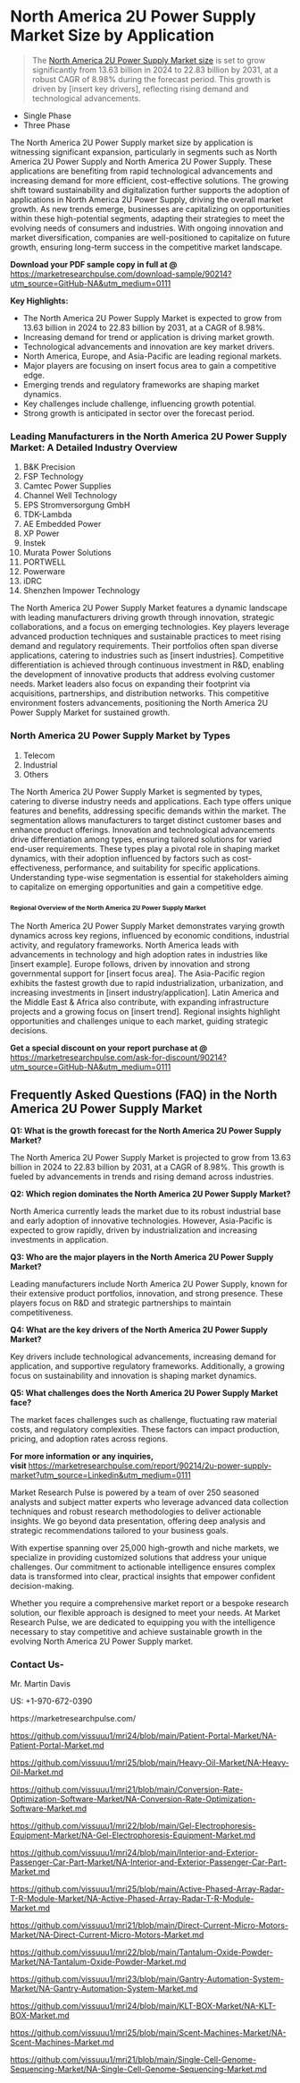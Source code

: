 <h1>North America 2U Power Supply Market&nbsp;Size by Application</h1><blockquote><p>The <a href="https://marketresearchpulse.com/download-sample/90214?utm_source=GitHub-NA&amp;utm_medium=0111">North America 2U Power Supply Market size</a> is set to grow significantly from 13.63 billion in 2024 to 22.83 billion by 2031, at a robust CAGR of 8.98% during the forecast period. This growth is driven by [insert key drivers], reflecting rising demand and technological advancements.</p></blockquote><ul><li>Single Phase<li> Three Phase</li></ul><p>The North America 2U Power Supply market size by application is witnessing significant expansion, particularly in segments such as North America 2U Power Supply and North America 2U Power Supply. These applications are benefiting from rapid technological advancements and increasing demand for more efficient, cost-effective solutions. The growing shift toward sustainability and digitalization further supports the adoption of applications in North America 2U Power Supply, driving the overall market growth. As new trends emerge, businesses are capitalizing on opportunities within these high-potential segments, adapting their strategies to meet the evolving needs of consumers and industries. With ongoing innovation and market diversification, companies are well-positioned to capitalize on future growth, ensuring long-term success in the competitive market landscape.</p><p><strong>Download your PDF sample copy in full at @ </strong><a href="https://marketresearchpulse.com/download-sample/90214?utm_source=GitHub-NA&amp;utm_medium=0111">https://marketresearchpulse.com/download-sample/90214?utm_source=GitHub-NA&amp;utm_medium=0111</a></p><p><strong>Key Highlights: </strong></p><ul><li>The North America 2U Power Supply Market is expected to grow from 13.63 billion in 2024 to 22.83 billion by 2031, at a CAGR of 8.98%.</li><li>Increasing demand for trend or application is driving market growth.</li><li>Technological advancements and innovation are key market drivers.</li><li>North America, Europe, and Asia-Pacific are leading regional markets.</li><li>Major players are focusing on insert focus area to gain a competitive edge.</li><li>Emerging trends and regulatory frameworks are shaping market dynamics.</li><li>Key challenges include challenge, influencing growth potential.</li><li>Strong growth is anticipated in sector over the forecast period.</li></ul><h3>Leading Manufacturers in the North America 2U Power Supply Market: A Detailed Industry Overview</h3><ol><li>B&K Precision</li><li>FSP Technology</li><li>Camtec Power Supplies</li><li>Channel Well Technology</li><li>EPS Stromversorgung GmbH</li><li>TDK-Lambda</li><li>AE Embedded Power</li><li>XP Power</li><li>Instek</li><li>Murata Power Solutions</li><li>PORTWELL</li><li>Powerware</li><li>iDRC</li><li>Shenzhen Impower Technology</li></ol><div class="flex max-w-full flex-col flex-grow"><div class="min-h-8 text-message flex w-full flex-col items-end gap-2 whitespace-normal break-words [.text-message+&amp;]:mt-5" dir="auto" data-message-author-role="assistant" data-message-id="fd8432e4-4910-450d-b182-61b7bfb0a01f" data-message-model-slug="gpt-4o"><div class="flex w-full flex-col gap-1 empty:hidden first:pt-[3px]"><div class="markdown prose w-full break-words dark:prose-invert light"><p>The North America 2U Power Supply Market features a dynamic landscape with leading manufacturers driving growth through innovation, strategic collaborations, and a focus on emerging technologies. Key players leverage advanced production techniques and sustainable practices to meet rising demand and regulatory requirements. Their portfolios often span diverse applications, catering to industries such as [insert industries]. Competitive differentiation is achieved through continuous investment in R&amp;D, enabling the development of innovative products that address evolving customer needs. Market leaders also focus on expanding their footprint via acquisitions, partnerships, and distribution networks. This competitive environment fosters advancements, positioning the North America 2U Power Supply Market for sustained growth.</p></div></div></div></div><h3>North America 2U Power Supply Market by Types</h3><ol><li>Telecom<li> Industrial<li> Others</li></ol><div class="flex max-w-full flex-col flex-grow"><div class="min-h-8 text-message flex w-full flex-col items-end gap-2 whitespace-normal break-words [.text-message+&amp;]:mt-5" dir="auto" data-message-author-role="assistant" data-message-id="084470be-0bb7-4664-bddf-5156b4f41249" data-message-model-slug="gpt-4o-mini"><div class="flex w-full flex-col gap-1 empty:hidden first:pt-[3px]"><div class="markdown prose w-full break-words dark:prose-invert light"><p>The North America 2U Power Supply Market is segmented by types, catering to diverse industry needs and applications. Each type offers unique features and benefits, addressing specific demands within the market. The segmentation allows manufacturers to target distinct customer bases and enhance product offerings. Innovation and technological advancements drive differentiation among types, ensuring tailored solutions for varied end-user requirements. These types play a pivotal role in shaping market dynamics, with their adoption influenced by factors such as cost-effectiveness, performance, and suitability for specific applications. Understanding type-wise segmentation is essential for stakeholders aiming to capitalize on emerging opportunities and gain a competitive edge.</p></div></div></div></div><h3><span style="font-size: 11px;">Regional Overview of the North America 2U Power Supply Market</span></h3><div class="flex max-w-full flex-col flex-grow"><div class="min-h-8 text-message flex w-full flex-col items-end gap-2 whitespace-normal break-words [.text-message+&amp;]:mt-5" dir="auto" data-message-author-role="assistant" data-message-id="e9038762-ce64-4e30-91c9-9bd413514231" data-message-model-slug="gpt-4o-mini"><div class="flex w-full flex-col gap-1 empty:hidden first:pt-[3px]"><div class="markdown prose w-full break-words dark:prose-invert light"><p>The North America 2U Power Supply Market demonstrates varying growth dynamics across key regions, influenced by economic conditions, industrial activity, and regulatory frameworks. North America leads with advancements in technology and high adoption rates in industries like [insert example]. Europe follows, driven by innovation and strong governmental support for [insert focus area]. The Asia-Pacific region exhibits the fastest growth due to rapid industrialization, urbanization, and increasing investments in [insert industry/application]. Latin America and the Middle East &amp; Africa also contribute, with expanding infrastructure projects and a growing focus on [insert trend]. Regional insights highlight opportunities and challenges unique to each market, guiding strategic decisions.</p></div></div></div></div><p><strong>Get a special discount on your report purchase at @ </strong><a href="https://marketresearchpulse.com/ask-for-discount/90214?utm_source=GitHub-NA&amp;utm_medium=0111">https://marketresearchpulse.com/ask-for-discount/90214?utm_source=GitHub-NA&amp;utm_medium=0111</a></p><h2>Frequently Asked Questions (FAQ) in the North America 2U Power Supply Market</h2><p><strong>Q1: What is the growth forecast for the North America 2U Power Supply Market?</strong></p><p>The North America 2U Power Supply Market is projected to grow from 13.63 billion in 2024 to 22.83 billion by 2031, at a CAGR of 8.98%. This growth is fueled by advancements in trends and rising demand across industries.</p><p><strong>Q2: Which region dominates the North America 2U Power Supply Market?</strong></p><p>North America currently leads the market due to its robust industrial base and early adoption of innovative technologies. However, Asia-Pacific is expected to grow rapidly, driven by industrialization and increasing investments in application.</p><p><strong>Q3: Who are the major players in the North America 2U Power Supply Market?</strong></p><p>Leading manufacturers include North America 2U Power Supply, known for their extensive product portfolios, innovation, and strong presence. These players focus on R&amp;D and strategic partnerships to maintain competitiveness.</p><p><strong>Q4: What are the key drivers of the North America 2U Power Supply Market?</strong></p><p>Key drivers include technological advancements, increasing demand for application, and supportive regulatory frameworks. Additionally, a growing focus on sustainability and innovation is shaping market dynamics.</p><p><strong>Q5: What challenges does the North America 2U Power Supply Market face?</strong></p><p>The market faces challenges such as challenge, fluctuating raw material costs, and regulatory complexities. These factors can impact production, pricing, and adoption rates across regions.</p><p><strong>For more information or any inquiries, visit&nbsp;</strong><a href="https://marketresearchpulse.com/report/90214/2u-power-supply-market?utm_source=Linkedin&utm_medium=0111">https://marketresearchpulse.com/report/90214/2u-power-supply-market?utm_source=Linkedin&utm_medium=0111</a></p><p>Market Research Pulse is powered by a team of over 250 seasoned analysts and subject matter experts who leverage advanced data collection techniques and robust research methodologies to deliver actionable insights. We go beyond data presentation, offering deep analysis and strategic recommendations tailored to your business goals.</p><p>With expertise spanning over 25,000 high-growth and niche markets, we specialize in providing customized solutions that address your unique challenges. Our commitment to actionable intelligence ensures complex data is transformed into clear, practical insights that empower confident decision-making.</p><p>Whether you require a comprehensive market report or a bespoke research solution, our flexible approach is designed to meet your needs. At Market Research Pulse, we are dedicated to equipping you with the intelligence necessary to stay competitive and achieve sustainable growth in the evolving North America 2U Power Supply market.</p><h3><strong>Contact Us-</strong></h3><p>Mr. Martin Davis</p><p>US: +1-970-672-0390</p><p>https://marketresearchpulse.com/</p><p><a href="https://github.com/vissuuu1/mri24/blob/main/Patient-Portal-Market/NA-Patient-Portal-Market.md">https://github.com/vissuuu1/mri24/blob/main/Patient-Portal-Market/NA-Patient-Portal-Market.md</a></p><p><a href="https://github.com/vissuuu1/mri25/blob/main/Heavy-Oil-Market/NA-Heavy-Oil-Market.md">https://github.com/vissuuu1/mri25/blob/main/Heavy-Oil-Market/NA-Heavy-Oil-Market.md</a></p><p><a href="https://github.com/vissuuu1/mri21/blob/main/Conversion-Rate-Optimization-Software-Market/NA-Conversion-Rate-Optimization-Software-Market.md">https://github.com/vissuuu1/mri21/blob/main/Conversion-Rate-Optimization-Software-Market/NA-Conversion-Rate-Optimization-Software-Market.md</a></p><p><a href="https://github.com/vissuuu1/mri22/blob/main/Gel-Electrophoresis-Equipment-Market/NA-Gel-Electrophoresis-Equipment-Market.md">https://github.com/vissuuu1/mri22/blob/main/Gel-Electrophoresis-Equipment-Market/NA-Gel-Electrophoresis-Equipment-Market.md</a></p><p><a href="https://github.com/vissuuu1/mri24/blob/main/Interior-and-Exterior-Passenger-Car-Part-Market/NA-Interior-and-Exterior-Passenger-Car-Part-Market.md">https://github.com/vissuuu1/mri24/blob/main/Interior-and-Exterior-Passenger-Car-Part-Market/NA-Interior-and-Exterior-Passenger-Car-Part-Market.md</a></p><p><a href="https://github.com/vissuuu1/mri25/blob/main/Active-Phased-Array-Radar-T-R-Module-Market/NA-Active-Phased-Array-Radar-T-R-Module-Market.md">https://github.com/vissuuu1/mri25/blob/main/Active-Phased-Array-Radar-T-R-Module-Market/NA-Active-Phased-Array-Radar-T-R-Module-Market.md</a></p><p><a href="https://github.com/vissuuu1/mri21/blob/main/Direct-Current-Micro-Motors-Market/NA-Direct-Current-Micro-Motors-Market.md">https://github.com/vissuuu1/mri21/blob/main/Direct-Current-Micro-Motors-Market/NA-Direct-Current-Micro-Motors-Market.md</a></p><p><a href="https://github.com/vissuuu1/mri22/blob/main/Tantalum-Oxide-Powder-Market/NA-Tantalum-Oxide-Powder-Market.md">https://github.com/vissuuu1/mri22/blob/main/Tantalum-Oxide-Powder-Market/NA-Tantalum-Oxide-Powder-Market.md</a></p><p><a href="https://github.com/vissuuu1/mri23/blob/main/Gantry-Automation-System-Market/NA-Gantry-Automation-System-Market.md">https://github.com/vissuuu1/mri23/blob/main/Gantry-Automation-System-Market/NA-Gantry-Automation-System-Market.md</a></p><p><a href="https://github.com/vissuuu1/mri24/blob/main/KLT-BOX-Market/NA-KLT-BOX-Market.md">https://github.com/vissuuu1/mri24/blob/main/KLT-BOX-Market/NA-KLT-BOX-Market.md</a></p><p><a href="https://github.com/vissuuu1/mri25/blob/main/Scent-Machines-Market/NA-Scent-Machines-Market.md">https://github.com/vissuuu1/mri25/blob/main/Scent-Machines-Market/NA-Scent-Machines-Market.md</a></p><p><a href="https://github.com/vissuuu1/mri21/blob/main/Single-Cell-Genome-Sequencing-Market/NA-Single-Cell-Genome-Sequencing-Market.md">https://github.com/vissuuu1/mri21/blob/main/Single-Cell-Genome-Sequencing-Market/NA-Single-Cell-Genome-Sequencing-Market.md</a></p>
